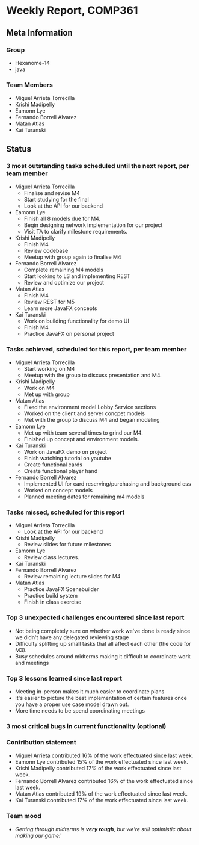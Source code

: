 # Weekly Report, COMP361

## Meta Information

### Group

 * Hexanome-14
 * java

### Team Members

 * Miguel Arrieta Torrecilla
 * Krishi Madipelly
 * Eamonn Lye
 * Fernando Borrell Alvarez
 * Matan Atlas
 * Kai Turanski

## Status

### 3 most outstanding tasks scheduled until the next report, per team member

 * Miguel Arrieta Torrecilla
   * Finalise and revise M4
   * Start studying for the final
   * Look at the API for our backend
 * Eamonn Lye
   * Finish all 8 models due for M4.
   * Begin designing network implementation for our project
   * Visit TA to clarify milestone requirements.
 * Krishi Madipelly
   * Finish M4
   * Review codebase 
   * Meetup with group again to finalise M4
 * Fernando Borrell Alvarez
   * Complete remaining M4 models
   * Start looking to LS and implementing REST
   * Review and optimize our project
 * Matan Atlas
   * Finish M4
   * Review REST for M5
   * Learn more JavaFX concepts
 * Kai Turanski
   * Work on building functionality for demo UI
   * Finish M4
   * Practice JavaFX on personal project

### Tasks achieved, scheduled for this report, per team member  

 * Miguel Arrieta Torrecilla
   * Start working on M4
   * Meetup with the group to discuss presentation and M4.
 * Krishi Madipelly
   * Work on M4
   * Met up with group
 * Matan Atlas
   * Fixed the environment model Lobby Service sections
   * Worked on the client and server concpet models
   * Met with the group to discuss M4 and began modeling
 * Eamonn Lye
   * Met up with team several times to grind our M4.
   * Finished up concept and environment models.
 * Kai Turanski
   * Work on JavaFX demo on project
    * Finish watching tutorial on youtube
    * Create functional cards
    * Create functional player hand
 * Fernando Borrell Alvarez
   * Implemented UI for card reserving/purchasing and background css
   * Worked on concept models
   * Planned meeting dates for remaining m4 models

### Tasks missed, scheduled for this report

 * Miguel Arrieta Torrecilla
   * Look at the API for our backend
 * Krishi Madipelly
   * Review slides for future milestones
 * Eamonn Lye
   * Review class lectures.
 * Kai Turanski
 * Fernando Borrell Alvarez
   * Review remaining lecture slides for M4
 * Matan Atlas
   * Practice JavaFX Scenebuilder
   * Practice build system
   * Finish in class exercise

### Top 3 unexpected challenges encountered since last report

  * Not being completely sure on whether work we've done is ready since we didn't have any delegated reviewing stage
  * Difficulty splitting up small tasks that all affect each other (the code for M3).
  * Busy schedules around midterms making it difficult to coordinate work and meetings

### Top 3 lessons learned since last report

  * Meeting in-person makes it much easier to coordinate plans
  * It's easier to picture the best implementation of certain features once you have a proper use case model drawn out.
  * More time needs to be spend coordinating meetings 

### 3 most critical bugs in current functionality (optional)

### Contribution statement

 * Miguel Arrieta contributed 16% of the work effectuated since last week.
 * Eamonn Lye contributed 15% of the work effectuated since last week.
 * Krishi Madipelly contributed 17% of the work effectuated since last week.
 * Fernando Borrell Alvarez contributed 16% of the work effectuated since last week.
 * Matan Atlas contributed 19% of the work effectuated since last week.
 * Kai Turanski contributed 17% of the work effectuated since last week.

### Team mood

 * *Getting through midterms is **very rough**, but we're still optimistic about making our game!*
